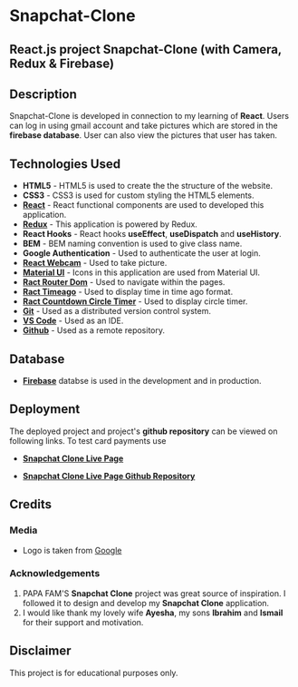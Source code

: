 # Snapchat-Clone

## React.js project Snapchat-Clone (with Camera, Redux & Firebase)

## Description

Snapchat-Clone is developed in connection to my learning of **React**. Users can log in using gmail account and take pictures which are stored in the **firebase database**. User can also view the pictures that user has taken.

## Technologies Used

- **HTML5** - HTML5 is used to create the the structure of the website.
- **CSS3** - CSS3 is used for custom styling the HTML5 elements.
- **[React](https://reactjs.org/)** - React functional components are used to developed this application.
- **[Redux](https://redux.js.org/)** - This application is powered by Redux.
- **React Hooks** - React hooks **useEffect**, **useDispatch** and **useHistory**.
- **BEM** - BEM naming convention is used to give class name.
- **Google Authentication** - Used to authenticate the user at login.
- **[React Webcam](https://www.npmjs.com/package/react-webcam)** - Used to take picture.
- **[Material UI](https://material-ui.com/)** - Icons in this application are used from Material UI.
- **[Ract Router Dom](https://reactrouter.com/web/guides/quick-start)** - Used to navigate within the pages.
- **[Ract Timeago](https://www.npmjs.com/package/react-time-ago)** - Used to display time in time ago format.
- **[Ract Countdown Circle Timer](https://www.npmjs.com/package/react-countdown-circle-timer)** - Used to display circle timer.
- **[Git](https://git-scm.com/)** - Used as a distributed version control system.
- **[VS Code](https://code.visualstudio.com/)** - Used as an IDE.
- **[Github](https://github.com/)** - Used as a remote repository.

## Database

- **[Firebase](https://firebase.google.com/)** databse is used in the development and in production.

## Deployment

The deployed project and project's **github repository** can be viewed on following links. To test card payments use

- **[Snapchat Clone Live Page](https://snapchat-clone-853d8.web.app/)**

- **[Snapchat Clone Live Page Github Repository](https://github.com/sohailshams/snapchat-clone)**

## Credits

### Media

- Logo is taken from [Google](https://www.google.com/)

### Acknowledgements

1. PAPA FAM'S **Snapchat Clone** project was great source of inspiration. I followed it to design and develop my **Snapchat Clone** application.
2. I would like thank my lovely wife **Ayesha**, my sons **Ibrahim** and **Ismail** for their support and motivation.

## Disclaimer

This project is for educational purposes only.
